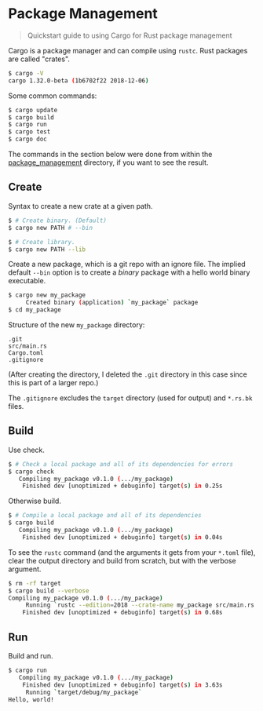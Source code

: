 # Package Management
> Quickstart guide to using Cargo for Rust package management

Cargo is a package manager and can compile using `rustc`. Rust packages are called "crates".

```bash
$ cargo -V
cargo 1.32.0-beta (1b6702f22 2018-12-06)
```


Some common commands:

```bash
$ cargo update
$ cargo build
$ cargo run
$ cargo test
$ cargo doc
```


The commands in the section below were done from within the [package_management](package_management) directory, if you want to see the result.


## Create


Syntax to create a new crate at a given path.

```bash
$ # Create binary. (Default)
$ cargo new PATH # --bin

$ # Create library.
$ cargo new PATH --lib
```

Create a new package, which is a git repo with an ignore file. The implied default `--bin` option is to create a _binary_ package with a hello world binary executable.

```bash
$ cargo new my_package
     Created binary (application) `my_package` package
$ cd my_package
```

Structure of the new `my_package` directory:

```
.git
src/main.rs
Cargo.toml
.gitignore
```

(After creating the directory, I deleted the `.git` directory in this case since this is part of a larger repo.)

The `.gitignore` excludes the `target` directory (used for output) and `*.rs.bk` files.


## Build

Use check.

```bash
$ # Check a local package and all of its dependencies for errors
$ cargo check
   Compiling my_package v0.1.0 (.../my_package)
    Finished dev [unoptimized + debuginfo] target(s) in 0.25s
```

Otherwise build.

```bash
$ # Compile a local package and all of its dependencies
$ cargo build
   Compiling my_package v0.1.0 (.../my_package)
    Finished dev [unoptimized + debuginfo] target(s) in 0.04s
```

To see the `rustc` command (and the arguments it gets from your `*.toml` file), clear the output directory and build from scratch, but with the verbose argument.

```bash
$ rm -rf target
$ cargo build --verbose
Compiling my_package v0.1.0 (.../my_package)
     Running `rustc --edition=2018 --crate-name my_package src/main.rs ... ...`
    Finished dev [unoptimized + debuginfo] target(s) in 0.68s
```


## Run

Build and run.

```bash
$ cargo run
   Compiling my_package v0.1.0 (.../my_package)
    Finished dev [unoptimized + debuginfo] target(s) in 3.63s
     Running `target/debug/my_package`
Hello, world!
```
